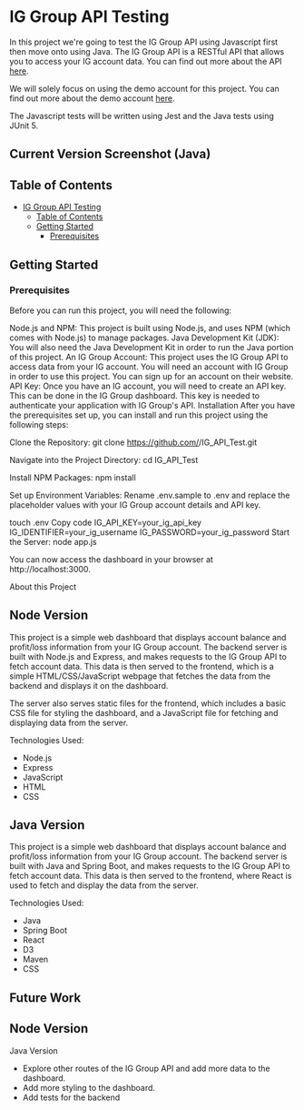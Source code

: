 # IG Group API Testing

In this project we're going to test the IG Group API using Javascript first then move onto using Java. The IG Group API is a RESTful API that allows you to access your IG account data. You can find out more about the API [here](https://labs.ig.com/rest-trading-api-reference).

We will solely focus on using the demo account for this project. You can find out more about the demo account [here](https://labs.ig.com/gettingstarted).

The Javascript tests will be written using Jest and the Java tests using JUnit 5.

## Current Version Screenshot (Java)


## Table of Contents

- [IG Group API Testing](#ig-group-api-testing)
  - [Table of Contents](#table-of-contents)
  - [Getting Started](#getting-started)
    - [Prerequisites](#prerequisites)

## Getting Started

### Prerequisites

Before you can run this project, you will need the following:

Node.js and NPM: This project is built using Node.js, and uses NPM (which comes with Node.js) to manage packages.
Java Development Kit (JDK): You will also need the Java Development Kit in order to run the Java portion of this project.
An IG Group Account: This project uses the IG Group API to access data from your IG account. You will need an account with IG Group in order to use this project. You can sign up for an account on their website.
API Key: Once you have an IG account, you will need to create an API key. This can be done in the IG Group dashboard. This key is needed to authenticate your application with IG Group's API.
Installation
After you have the prerequisites set up, you can install and run this project using the following steps:

Clone the Repository: git clone https://github.com/<your-github-username>/IG_API_Test.git

Navigate into the Project Directory: cd IG_API_Test

Install NPM Packages: npm install

Set up Environment Variables: Rename .env.sample to .env and replace the placeholder values with your IG Group account details and API key.

touch .env
Copy code
IG_API_KEY=your_ig_api_key
IG_IDENTIFIER=your_ig_username
IG_PASSWORD=your_ig_password
Start the Server: node app.js

You can now access the dashboard in your browser at http://localhost:3000.

About this Project

## Node Version
This project is a simple web dashboard that displays account balance and profit/loss information from your IG Group account. The backend server is built with Node.js and Express, and makes requests to the IG Group API to fetch account data. This data is then served to the frontend, which is a simple HTML/CSS/JavaScript webpage that fetches the data from the backend and displays it on the dashboard.

The server also serves static files for the frontend, which includes a basic CSS file for styling the dashboard, and a JavaScript file for fetching and displaying data from the server.

Technologies Used:
- Node.js
- Express
- JavaScript
- HTML
- CSS

## Java Version
This project is a simple web dashboard that displays account balance and profit/loss information from your IG Group account. The backend server is built with Java and Spring Boot, and makes requests to the IG Group API to fetch account data. This data is then served to the frontend, where React is used to fetch and display the data from the server.

Technologies Used:
- Java
- Spring Boot
- React
- D3
- Maven
- CSS

## Future Work

Node Version
- 

Java Version
- Explore other routes of the IG Group API and add more data to the dashboard.
- Add more styling to the dashboard.
- Add tests for the backend
